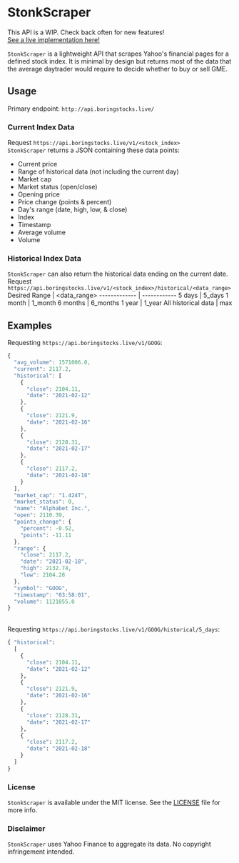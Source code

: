 # __StonkScraper__
This API is a WIP. Check back often for new features!<br>
[See a live implementation here!](https://boringstocks.live/)

`StonkScraper` is a lightweight API that scrapes Yahoo's financial pages for a defined stock index. It is minimal by design but returns most of the data that the average daytrader would require to decide whether to buy or sell GME.

## Usage

Primary endpoint: `http://api.boringstocks.live/`

### Current Index Data
Request `https://api.boringstocks.live/v1/<stock_index>`<br>
`StonkScraper` returns a JSON containing these data points:
  - Current price
  - Range of historical data (not including the current day)
  - Market cap
  - Market status (open/close)
  - Opening price
  - Price change (points & percent)
  - Day's range (date, high, low, & close)
  - Index
  - Timestamp
  - Average volume
  - Volume

### Historical Index Data
`StonkScraper` can also return the historical data ending on the current date.<br>
Request `https://api.boringstocks.live/v1/<stock_index>/historical/<data_range>`
Desired Range | <data_range>
------------- | ------------
5 days | 5_days
1 month | 1_month
6 months | 6_months
1 year | 1_year
All historical data | max

## Examples
Requesting `https://api.boringstocks.live/v1/GOOG`:
```javascript
{
  "avg_volume": 1571006.0, 
  "current": 2117.2, 
  "historical": [
    {
      "close": 2104.11, 
      "date": "2021-02-12"
    }, 
    {
      "close": 2121.9, 
      "date": "2021-02-16"
    }, 
    {
      "close": 2128.31, 
      "date": "2021-02-17"
    }, 
    {
      "close": 2117.2, 
      "date": "2021-02-18"
    }
  ], 
  "market_cap": "1.424T", 
  "market_status": 0, 
  "name": "Alphabet Inc.", 
  "open": 2110.39, 
  "points_change": {
    "percent": -0.52, 
    "points": -11.11
  }, 
  "range": {
    "close": 2117.2, 
    "date": "2021-02-18", 
    "high": 2132.74, 
    "low": 2104.28
  }, 
  "symbol": "GOOG", 
  "timestamp": "03:58:01", 
  "volume": 1121855.0
}
```
<br>Requesting `https://api.boringstocks.live/v1/GOOG/historical/5_days`:
```python
{ "historical": 
  [
    {
      "close": 2104.11, 
      "date": "2021-02-12"
    }, 
    {
      "close": 2121.9, 
      "date": "2021-02-16"
    }, 
    {
      "close": 2128.31, 
      "date": "2021-02-17"
    }, 
    {
      "close": 2117.2, 
      "date": "2021-02-18"
    }
  ]
}
```

### License
`StonkScraper` is available under the MIT license. See the [LICENSE](https://github.com/BoringStocks/StonkScraper/blob/dev/LICENSE) file for more info.

### Disclaimer
`StonkScraper` uses Yahoo Finance to aggregate its data. No copyright infringement intended.
